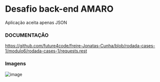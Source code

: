 # Desafio back-end AMARO

Aplicação aceita apenas JSON

### DOCUMENTAÇÃO
https://github.com/future4code/freire-Jonatas-Cunha/blob/rodada-cases-1/modulo6/rodada-cases-1/requests.rest


### Imagens
![image](https://user-images.githubusercontent.com/20983673/194591684-a025b626-011e-4961-af7d-7b7cd074d3c9.png)
